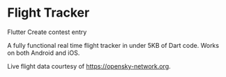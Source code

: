 # Flight Tracker

Flutter Create contest entry

A fully functional real time flight tracker in under 5KB of Dart code. Works on both Android and iOS.

Live flight data courtesy of https://opensky-network.org.
